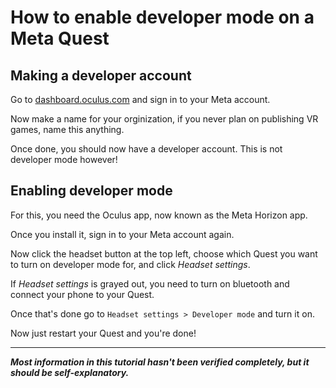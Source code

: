 # How to enable developer mode on a Meta Quest
## Making a developer account
Go to [dashboard.oculus.com](https://dashboard.oculus.com/) and sign in to your Meta account.

Now make a name for your orginization, if you never plan on publishing VR games, name this anything.

Once done, you should now have a developer account. This is not developer mode however!

## Enabling developer mode
For this, you need the Oculus app, now known as the Meta Horizon app.

Once you install it, sign in to your Meta account again.

Now click the headset button at the top left, choose which Quest you want to turn on developer mode for, and click *Headset settings*.

If *Headset settings* is grayed out, you need to turn on bluetooth and connect your phone to your Quest.

Once that's done go to `Headset settings > Developer mode` and turn it on.

Now just restart your Quest and you're done!

---

***Most information in this tutorial hasn't been verified completely, but it should be self-explanatory.***